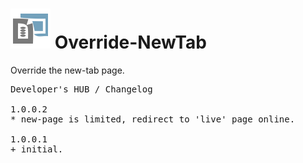 <h1><img src="resources/icon.png" height="64" width="64"/> Override-NewTab</h1>

Override the new-tab page.  

<pre>
Developer's HUB / Changelog

1.0.0.2
* new-page is limited, redirect to 'live' page online.

1.0.0.1
+ initial.
</pre>
